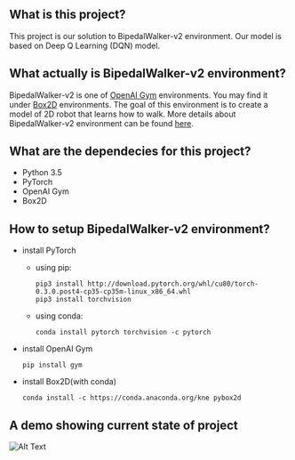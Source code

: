 ## What is this project?
This project is our solution to BipedalWalker-v2 environment. Our model is based on Deep Q Learning (DQN) model.

## What actually is BipedalWalker-v2 environment?
BipedalWalker-v2 is one of [OpenAI Gym](https://gym.openai.com/envs/) environments. 
You may find it under [Box2D](https://gym.openai.com/envs/#box2d) environments.
The goal of this environment is to create a model of 2D robot that learns how to walk. 
More details about BipedalWalker-v2 environment can be found [here](https://github.com/openai/gym/wiki/BipedalWalker-v2).

## What are the dependecies for this project?
* Python 3.5
* PyTorch 
* OpenAI Gym
* Box2D

 ## How to setup BipedalWalker-v2 environment?
* install PyTorch

    * using pip:</br>

	      pip3 install http://download.pytorch.org/whl/cu80/torch-0.3.0.post4-cp35-cp35m-linux_x86_64.whl
	      pip3 install torchvision
   
    * using conda:</br>

	      conda install pytorch torchvision -c pytorch
   
* install OpenAI Gym

	  pip install gym
   
* install Box2D(with conda)

	  conda install -c https://conda.anaconda.org/kne pybox2d

 ## A demo showing current state of project
![Alt Text](https://github.com/PiotrSobczak/GradientAILab/blob/master/bipedal_walker/assets/walker.gif)
